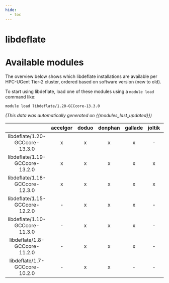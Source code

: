 ```yaml
---
hide:
  - toc
---
```


libdeflate
==========

# Available modules


The overview below shows which libdeflate installations are available per HPC-UGent Tier-2 cluster, ordered based on software version (new to old).

To start using libdeflate, load one of these modules using a `module load` command like:

```shell
module load libdeflate/1.20-GCCcore-13.3.0
```

*(This data was automatically generated on {{modules_last_updated}})*  

| |accelgor|doduo|donphan|gallade|joltik|shinx|skitty|
| :---: | :---: | :---: | :---: | :---: | :---: | :---: | :---: |
|libdeflate/1.20-GCCcore-13.3.0|x|x|x|x|-|x|x|
|libdeflate/1.19-GCCcore-13.2.0|x|x|x|x|x|x|x|
|libdeflate/1.18-GCCcore-12.3.0|x|x|x|x|x|x|x|
|libdeflate/1.15-GCCcore-12.2.0|-|x|x|x|-|x|-|
|libdeflate/1.10-GCCcore-11.3.0|-|x|x|x|-|x|-|
|libdeflate/1.8-GCCcore-11.2.0|-|x|x|x|-|-|-|
|libdeflate/1.7-GCCcore-10.2.0|-|x|x|-|-|-|-|
